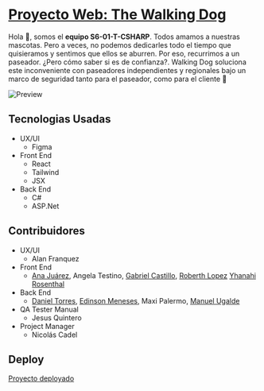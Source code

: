 # [Proyecto Web: The Walking Dog](https://thewalkingdog.bsite.net/)

Hola 👋, somos el **equipo S6-01-T-CSHARP**.
Todos amamos a nuestras mascotas. Pero a veces, no podemos dedicarles todo el tiempo que quisieramos y 
sentimos que ellos se aburren. Por eso, recurrimos a un paseador. ¿Pero cómo saber si es de confianza?. Walking Dog soluciona este 
inconveniente con paseadores independientes y regionales bajo un marco de seguridad tanto para el paseador, como para el cliente 🐶

![Preview](https://i.postimg.cc/c4gcGH9q/mobile-13.png)

## Tecnologias Usadas
- UX/UI
  - Figma
- Front End
  - React
  - Tailwind
  - JSX
- Back End
  - C#
  - ASP.Net

## Contribuidores
- UX/UI
  - Alan Franquez
- Front End
  - [Ana Juárez](https://github.com/Layeska), Angela Testino, [Gabriel Castillo](https://github.com/Gabot3ck), [Roberth Lopez](https://github.com/RoberthLopez) [Yhanahi Rosenthal](https://github.com/Yhanahi-Rosenthal)
- Back End
  - [Daniel Torres](https://github.com/DnTo), [Edinson Meneses](https://github.com/Edijosmen), Maxi Palermo, [Manuel Ugalde](https://github.com/kawpls)
- QA Tester Manual
  - Jesus Quintero
- Project Manager
  - Nicolás Cadel

## Deploy
[Proyecto deployado](https://thewalkingdog.bsite.net/)
 
